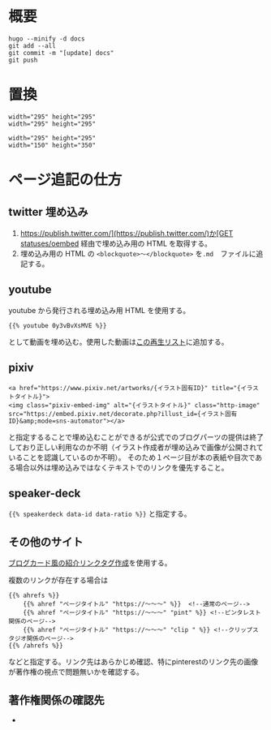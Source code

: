 # 概要

```
hugo --minify -d docs
git add --all
git commit -m "[update] docs"
git push

```

# 置換
```
width="295" height="295"
width="295" height="295"
```

```
width="295" height="295"
width="150" height="350"
```

# ページ追記の仕方

## twitter 埋め込み

1. [https://publish.twitter.com/](https://publish.twitter.com/)か[GET statuses/oembed](https://developer.twitter.com/en/docs/twitter-api/v1/tweets/post-and-engage/api-reference/get-statuses-oembed) 経由で埋め込み用の HTML を取得する。
2. 埋め込み用の HTML の `<blockquote>〜</blockquote>` を`.md`　ファイルに追記する。

## youtube

youtube から発行される埋め込み用 HTML を使用する。

```
{{% youtube 0y3vBvXsMVE %}}
```

として動画を埋め込む。使用した動画は[この再生リスト](https://www.youtube.com/playlist?list=PLfaxCAFIhb8BzUAjq95298WlSUgBO0_ck)に追加する。

## pixiv

```
<a href="https://www.pixiv.net/artworks/{イラスト固有ID}" title="{イラストタイトル}">
<img class="pixiv-embed-img" alt="{イラストタイトル}" class="http-image" src="https://embed.pixiv.net/decorate.php?illust_id={イラスト固有ID}&amp;mode=sns-automator"></a>
```

と指定するることで埋め込むことができるが公式でのブログパーツの提供は終了しており正しい利用なのか不明（イラスト作成者が埋め込みで画像が公開されていることを認識しているのか不明）。
そのため１ページ目が本の表紙や目次である場合以外は埋め込みではなくテキストでのリンクを優先すること。

## speaker-deck

`{{% speakerdeck data-id data-ratio %}}` と指定する。

## その他のサイト

[ブログカード風の紹介リンクタグ作成](https://matsmoto.jp/tool/link-001/)を使用する。

複数のリンクが存在する場合は

```
{{% ahrefs %}}
    {{% ahref "ページタイトル" "https://〜〜〜" %}}  <!--通常のページ-->
    {{% ahref "ページタイトル" "https://〜〜〜" "pint" %}} <!--ピンタレスト関係のページ-->
    {{% ahref "ページタイトル" "https://〜〜〜" "clip " %}} <!--クリップスタジオ関係のページ-->
{{% /ahrefs %}}
```

などと指定する。リンク先はあらかじめ確認、特にpinterestのリンク先の画像が著作権の視点で問題無いかを確認する。

## 著作権関係の確認先

- 
